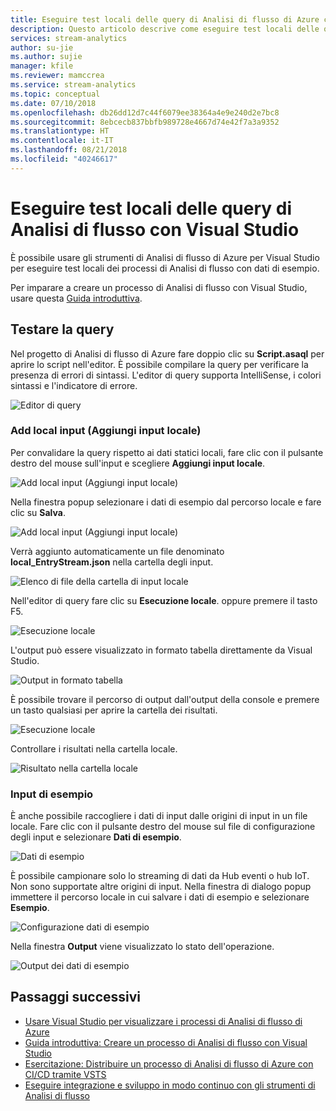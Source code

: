 ```yaml
---
title: Eseguire test locali delle query di Analisi di flusso di Azure con Visual Studio
description: Questo articolo descrive come eseguire test locali delle query con gli strumenti di Analisi di flusso di Azure per Visual Studio.
services: stream-analytics
author: su-jie
ms.author: sujie
manager: kfile
ms.reviewer: mamccrea
ms.service: stream-analytics
ms.topic: conceptual
ms.date: 07/10/2018
ms.openlocfilehash: db26dd12d7c44f6079ee38364a4e9e240d2e7bc8
ms.sourcegitcommit: 8ebcecb837bbfb989728e4667d74e42f7a3a9352
ms.translationtype: HT
ms.contentlocale: it-IT
ms.lasthandoff: 08/21/2018
ms.locfileid: "40246617"
---
```

# <a name="test-stream-analytics-queries-locally-with-visual-studio"></a>Eseguire test locali delle query di Analisi di flusso con Visual Studio

È possibile usare gli strumenti di Analisi di flusso di Azure per Visual Studio per eseguire test locali dei processi di Analisi di flusso con dati di esempio.

Per imparare a creare un processo di Analisi di flusso con Visual Studio, usare questa [Guida introduttiva](stream-analytics-quick-create-vs.md).

## <a name="test-your-query"></a>Testare la query

Nel progetto di Analisi di flusso di Azure fare doppio clic su **Script.asaql** per aprire lo script nell'editor. È possibile compilare la query per verificare la presenza di errori di sintassi. L'editor di query supporta IntelliSense, i colori sintassi e l'indicatore di errore.

![Editor di query](./media/stream-analytics-vs-tools-local-run/stream-analytics-tools-for-vs-query-01.png)
 
### <a name="add-local-input"></a>Add local input (Aggiungi input locale)

Per convalidare la query rispetto ai dati statici locali, fare clic con il pulsante destro del mouse sull'input e scegliere **Aggiungi input locale**.
   
![Add local input (Aggiungi input locale)](./media/stream-analytics-vs-tools-local-run/stream-analytics-tools-for-vs-add-local-input-01.png)
   
Nella finestra popup selezionare i dati di esempio dal percorso locale e fare clic su **Salva**.
   
![Add local input (Aggiungi input locale)](./media/stream-analytics-vs-tools-local-run/stream-analytics-tools-for-vs-add-local-input-02.png)
   
Verrà aggiunto automaticamente un file denominato **local_EntryStream.json** nella cartella degli input.
   
![Elenco di file della cartella di input locale](./media/stream-analytics-vs-tools-local-run/stream-analytics-tools-for-vs-add-local-input-03.png)
   
Nell'editor di query fare clic su **Esecuzione locale**. oppure premere il tasto F5.
   
![Esecuzione locale](./media/stream-analytics-vs-tools-local-run/stream-analytics-tools-for-vs-local-run-01.png)
   
L'output può essere visualizzato in formato tabella direttamente da Visual Studio.

![Output in formato tabella](./media/stream-analytics-vs-tools-local-run/stream-analytics-for-vs-local-result.png)

È possibile trovare il percorso di output dall'output della console e premere un tasto qualsiasi per aprire la cartella dei risultati.
   
![Esecuzione locale](./media/stream-analytics-vs-tools-local-run/stream-analytics-tools-for-vs-local-run-02.png)
   
Controllare i risultati nella cartella locale.
   
![Risultato nella cartella locale](./media/stream-analytics-vs-tools-local-run/stream-analytics-tools-for-vs-local-run-03.png)
   

### <a name="sample-input"></a>Input di esempio
È anche possibile raccogliere i dati di input dalle origini di input in un file locale. Fare clic con il pulsante destro del mouse sul file di configurazione degli input e selezionare **Dati di esempio**. 

![Dati di esempio](./media/stream-analytics-vs-tools-local-run/stream-analytics-tools-for-vs-sample-data-01.png)

È possibile campionare solo lo streaming di dati da Hub eventi o hub IoT. Non sono supportate altre origini di input. Nella finestra di dialogo popup immettere il percorso locale in cui salvare i dati di esempio e selezionare **Esempio**.

![Configurazione dati di esempio](./media/stream-analytics-vs-tools-local-run/stream-analytics-tools-for-vs-sample-data-02.png)
 
Nella finestra **Output** viene visualizzato lo stato dell'operazione. 

![Output dei dati di esempio](./media/stream-analytics-vs-tools-local-run/stream-analytics-tools-for-vs-sample-data-03.png)

## <a name="next-steps"></a>Passaggi successivi

* [Usare Visual Studio per visualizzare i processi di Analisi di flusso di Azure](stream-analytics-vs-tools.md)
* [Guida introduttiva: Creare un processo di Analisi di flusso con Visual Studio](stream-analytics-quick-create-vs.md)
* [Esercitazione: Distribuire un processo di Analisi di flusso di Azure con CI/CD tramite VSTS](stream-analytics-tools-visual-studio-cicd-vsts.md)
* [Eseguire integrazione e sviluppo in modo continuo con gli strumenti di Analisi di flusso](stream-analytics-tools-for-visual-studio-cicd.md)